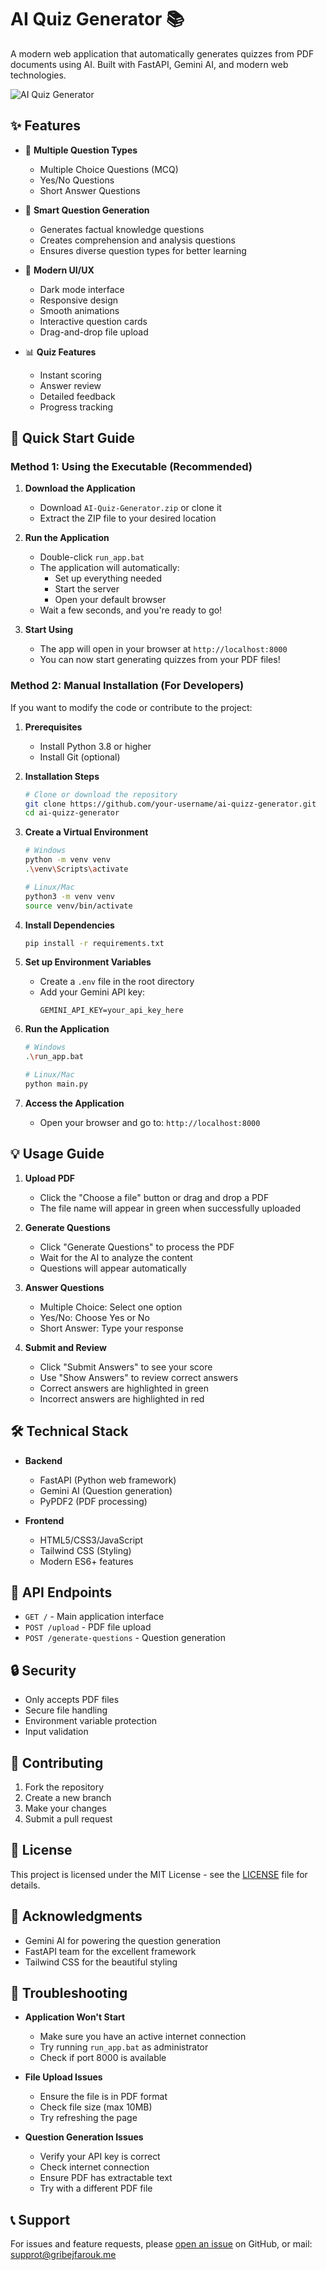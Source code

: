 # AI Quiz Generator 📚

A modern web application that automatically generates quizzes from PDF documents using AI. Built with FastAPI, Gemini AI, and modern web technologies.

![AI Quiz Generator](static/images/white.svg)

## ✨ Features

- 📝 **Multiple Question Types**
  - Multiple Choice Questions (MCQ)
  - Yes/No Questions
  - Short Answer Questions

- 🎯 **Smart Question Generation**
  - Generates factual knowledge questions
  - Creates comprehension and analysis questions
  - Ensures diverse question types for better learning

- 🎨 **Modern UI/UX**
  - Dark mode interface
  - Responsive design
  - Smooth animations
  - Interactive question cards
  - Drag-and-drop file upload

- 📊 **Quiz Features**
  - Instant scoring
  - Answer review
  - Detailed feedback
  - Progress tracking

## 🚀 Quick Start Guide

### Method 1: Using the Executable (Recommended)

1. **Download the Application**
   - Download `AI-Quiz-Generator.zip` or clone it
   - Extract the ZIP file to your desired location

2. **Run the Application**
   - Double-click `run_app.bat`
   - The application will automatically:
     - Set up everything needed
     - Start the server
     - Open your default browser
   - Wait a few seconds, and you're ready to go!

3. **Start Using**
   - The app will open in your browser at `http://localhost:8000`
   - You can now start generating quizzes from your PDF files!

### Method 2: Manual Installation (For Developers)

If you want to modify the code or contribute to the project:

1. **Prerequisites**
   - Install Python 3.8 or higher
   - Install Git (optional)

2. **Installation Steps**
   ```bash
   # Clone or download the repository
   git clone https://github.com/your-username/ai-quizz-generator.git
   cd ai-quizz-generator
   ```

2. **Create a Virtual Environment**
   ```bash
   # Windows
   python -m venv venv
   .\venv\Scripts\activate

   # Linux/Mac
   python3 -m venv venv
   source venv/bin/activate
   ```

3. **Install Dependencies**
   ```bash
   pip install -r requirements.txt
   ```

4. **Set up Environment Variables**
   - Create a `.env` file in the root directory
   - Add your Gemini API key:
     ```
     GEMINI_API_KEY=your_api_key_here
     ```

5. **Run the Application**
   ```bash
   # Windows
   .\run_app.bat

   # Linux/Mac
   python main.py
   ```

6. **Access the Application**
   - Open your browser and go to: `http://localhost:8000`

## 💡 Usage Guide

1. **Upload PDF**
   - Click the "Choose a file" button or drag and drop a PDF
   - The file name will appear in green when successfully uploaded

2. **Generate Questions**
   - Click "Generate Questions" to process the PDF
   - Wait for the AI to analyze the content
   - Questions will appear automatically

3. **Answer Questions**
   - Multiple Choice: Select one option
   - Yes/No: Choose Yes or No
   - Short Answer: Type your response

4. **Submit and Review**
   - Click "Submit Answers" to see your score
   - Use "Show Answers" to review correct answers
   - Correct answers are highlighted in green
   - Incorrect answers are highlighted in red

## 🛠️ Technical Stack

- **Backend**
  - FastAPI (Python web framework)
  - Gemini AI (Question generation)
  - PyPDF2 (PDF processing)

- **Frontend**
  - HTML5/CSS3/JavaScript
  - Tailwind CSS (Styling)
  - Modern ES6+ features

## 📝 API Endpoints

- `GET /` - Main application interface
- `POST /upload` - PDF file upload
- `POST /generate-questions` - Question generation

## 🔒 Security

- Only accepts PDF files
- Secure file handling
- Environment variable protection
- Input validation

## 🤝 Contributing

1. Fork the repository
2. Create a new branch
3. Make your changes
4. Submit a pull request

## 📄 License

This project is licensed under the MIT License - see the [LICENSE](https://github.com/GribejFarouk/ai-quizz-generator?tab=MIT-1-ov-file#) file for details.

## 🙏 Acknowledgments

- Gemini AI for powering the question generation
- FastAPI team for the excellent framework
- Tailwind CSS for the beautiful styling

## 🐛 Troubleshooting

- **Application Won't Start**
  - Make sure you have an active internet connection
  - Try running `run_app.bat` as administrator
  - Check if port 8000 is available

- **File Upload Issues**
  - Ensure the file is in PDF format
  - Check file size (max 10MB)
  - Try refreshing the page

- **Question Generation Issues**
  - Verify your API key is correct
  - Check internet connection
  - Ensure PDF has extractable text
  - Try with a different PDF file

## 📞 Support

For issues and feature requests, please [open an issue](https://github.com/gribejfarouk/ai-quizz-generator/issues) on GitHub,
or mail: supprot@gribejfarouk.me
